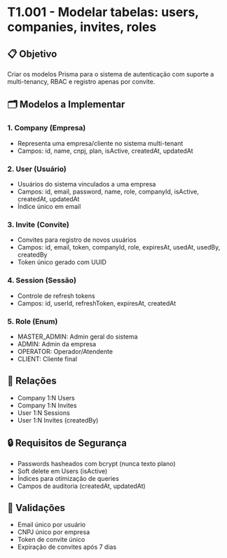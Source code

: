 # T1.001 - Modelar tabelas: users, companies, invites, roles

## 📋 Objetivo
Criar os modelos Prisma para o sistema de autenticação com suporte a multi-tenancy, RBAC e registro apenas por convite.

## 🗂️ Modelos a Implementar

### 1. Company (Empresa)
- Representa uma empresa/cliente no sistema multi-tenant
- Campos: id, name, cnpj, plan, isActive, createdAt, updatedAt

### 2. User (Usuário)
- Usuários do sistema vinculados a uma empresa
- Campos: id, email, password, name, role, companyId, isActive, createdAt, updatedAt
- Índice único em email

### 3. Invite (Convite)
- Convites para registro de novos usuários
- Campos: id, email, token, companyId, role, expiresAt, usedAt, usedBy, createdBy
- Token único gerado com UUID

### 4. Session (Sessão)
- Controle de refresh tokens
- Campos: id, userId, refreshToken, expiresAt, createdAt

### 5. Role (Enum)
- MASTER_ADMIN: Admin geral do sistema
- ADMIN: Admin da empresa
- OPERATOR: Operador/Atendente
- CLIENT: Cliente final

## 🔗 Relações
- Company 1:N Users
- Company 1:N Invites
- User 1:N Sessions
- User 1:N Invites (createdBy)

## 🔒 Requisitos de Segurança
- Passwords hasheados com bcrypt (nunca texto plano)
- Soft delete em Users (isActive)
- Índices para otimização de queries
- Campos de auditoria (createdAt, updatedAt)

## 📝 Validações
- Email único por usuário
- CNPJ único por empresa
- Token de convite único
- Expiração de convites após 7 dias
